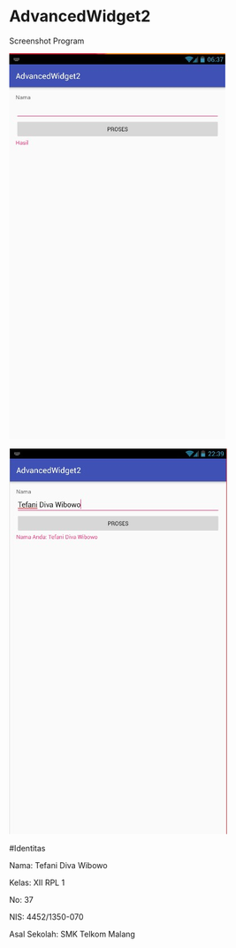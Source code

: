 # AdvancedWidget2

Screenshot Program

![Screenshot AdvancedWidget2](https://github.com/TefaniDivaWibowo/AdvancedWidget2/blob/master/XIIRPL1%2337%23AdvancedWidget%23Praktek2.0.jpg)

![Screenshot AdvancedWidget2](https://github.com/TefaniDivaWibowo/AdvancedWidget2/blob/master/XIIRPL1%2337%23AdvancedWidget%23Praktek2.jpg)

#Identitas 

Nama: Tefani Diva Wibowo

Kelas: XII RPL 1

No: 37

NIS: 4452/1350-070

Asal Sekolah: SMK Telkom Malang
